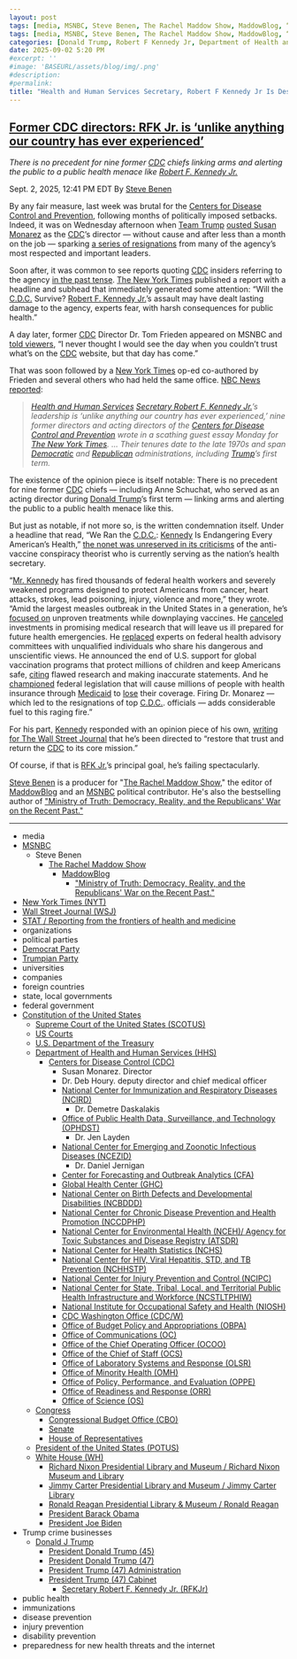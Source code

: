 ```yaml
---
layout: post
tags: [media, MSNBC, Steve Benen, The Rachel Maddow Show, MaddowBlog, “Ministry of Truth –  Democracy Reality and the Republicans’ War on the Recent Past.”, New York Times (NYT), Wall Street Journal (WSJ), STAT / Reporting from the frontiers of health and medicine, organizations, political parties, Democrat Party, Trumpian Party, universities, companies, foreign countries, state local governments, federal government, Constitution of the United States, Supreme Court of the United States (SCOTUS), US Courts, U.S. Department of the Treasury, Department of Health and Human Services (HHS), Centers for Disease Control (CDC), Susan Monarez. Director, Dr. Deb Houry. deputy director and chief medical officer, National Center for Immunization and Respiratory Diseases (NCIRD), Dr. Demetre Daskalakis, Office of Public Health Data Surveillance and Technology (OPHDST), Dr. Jen Layden, National Center for Emerging and Zoonotic Infectious Diseases (NCEZID), Dr. Daniel Jernigan, Center for Forecasting and Outbreak Analytics (CFA), Global Health Center (GHC), National Center on Birth Defects and Developmental Disabilities (NCBDDD), National Center for Chronic Disease Prevention and Health Promotion (NCCDPHP), National Center for Environmental Health (NCEH)/ Agency for Toxic Substances and Disease Registry (ATSDR), National Center for Health Statistics (NCHS), National Center for HIV Viral Hepatitis STD and TB Prevention (NCHHSTP), National Center for Injury Prevention and Control (NCIPC), National Center for State Tribal Local and Territorial Public Health Infrastructure and Workforce (NCSTLTPHIW), National Institute for Occupational Safety and Health (NIOSH), CDC Washington Office (CDC/W), Office of Budget Policy and Appropriations (OBPA), Office of Communications (OC), Office of the Chief Operating Officer (OCOO), Office of the Chief of Staff (OCS), Office of Laboratory Systems and Response (OLSR), Office of Minority Health (OMH), Office of Policy Performance and Evaluation (OPPE), Office of Readiness and Response (ORR), Office of Science (OS), Congress, Congressional Budget Office (CBO), Senate, House of Representatives, President of the United States (POTUS), White House (WH), Richard Nixon Presidential Library and Museum / Richard Nixon Museum and Library, Jimmy Carter Presidential Library and Museum / Jimmy Carter Library, Ronald Reagan Presidential Library & Museum / Ronald Reagan, President Barack Obama, President Joe Biden, Trump crime businesses, Donald J Trump, President Donald Trump (45), President Donald Trump (47), President Trump (47) Administration, President Trump (47) Cabinet, Secretary Robert F. Kennedy Jr. (RFKJr), public health, immunizations, disease prevention, injury prevention, disability prevention, preparedness for new health threats and the internet]
tags: [media, MSNBC, Steve Benen, The Rachel Maddow Show, MaddowBlog, “Ministry of Truth –  Democracy Reality and the Republicans’ War on the Recent Past.”, New York Times (NYT), Wall Street Journal (WSJ), organizations, political parties, Democrat Party, Trumpian Party, universities, companies, foreign countries, state local governments, federal government, Constitution of the United States, Supreme Court of the United States (SCOTUS), US Courts, U.S. Department of the Treasury, Department of Health and Human Services (HHS), Centers for Disease Control (CDC), Susan Monarez. Director, Dr. Deb Houry. deputy director and chief medical officer, National Center for Immunization and Respiratory Diseases (NCIRD), Dr. Demetre Daskalakis, Office of Public Health Data Surveillance and Technology (OPHDST), Dr. Jen Layden, National Center for Emerging and Zoonotic Infectious Diseases (NCEZID), Dr. Daniel Jernigan, Center for Forecasting and Outbreak Analytics (CFA), Global Health Center (GHC), National Center on Birth Defects and Developmental Disabilities (NCBDDD), National Center for Chronic Disease Prevention and Health Promotion (NCCDPHP), National Center for Environmental Health (NCEH)/ Agency for Toxic Substances and Disease Registry (ATSDR), National Center for Health Statistics (NCHS), National Center for HIV Viral Hepatitis STD and TB Prevention (NCHHSTP), National Center for Injury Prevention and Control (NCIPC), National Center for State Tribal Local and Territorial Public Health Infrastructure and Workforce (NCSTLTPHIW), National Institute for Occupational Safety and Health (NIOSH), CDC Washington Office (CDC/W), Office of Budget Policy and Appropriations (OBPA), Office of Communications (OC), Office of the Chief Operating Officer (OCOO), Office of the Chief of Staff (OCS), Office of Laboratory Systems and Response (OLSR), Office of Minority Health (OMH), Office of Policy Performance and Evaluation (OPPE), Office of Readiness and Response (ORR), Office of Science (OS), Congress, Congressional Budget Office (CBO), Senate, House of Representatives, President of the United States (POTUS), White House (WH), Richard Nixon Presidential Library and Museum / Richard Nixon Museum and Library, Jimmy Carter Presidential Library and Museum / Jimmy Carter Library, Ronald Reagan Presidential Library & Museum / Ronald Reagan, President Barack Obama, President Joe Biden, Trump crime businesses, Donald J Trump, President Donald Trump (45), President Donald Trump (47), President Trump (47) Administration, President Trump (47) Cabinet, Secretary Robert F. Kennedy Jr. (RFKJr), public health, immunizations, disease prevention, injury prevention, disability prevention, preparedness for new health threats and the internet]
categories: [Donald Trump, Robert F Kennedy Jr, Department of Health and Human Services (HHS), Centers for Disease Control (CDC)]
date: 2025-09-02 5:20 PM
#excerpt: ''
#image: 'BASEURL/assets/blog/img/.png'
#description:
#permalink:
title: "Health and Human Services Secretary, Robert F Kennedy Jr Is Destroying the Centers for Disease Control and Prevention" 
---
```



## [Former CDC directors: RFK Jr. is ‘unlike anything our country has ever experienced’](https://www.msnbc.com/rachel-maddow-show/maddowblog/former-cdc-directors-rfk-jr-anything-country-ever-experienced-rcna228574)

*There is no precedent for nine former [CDC](https://www.cdc.gov/) chiefs linking arms and alerting the public to a public health menace like [Robert F. Kennedy Jr.](https://www.hhs.gov/about/leadership/robert-kennedy.html)*

Sept. 2, 2025, 12:41 PM EDT
By [Steve Benen](https://www.msnbc.com/author/steve-benen-ncpn433601)

By any fair measure, last week was brutal for the [Centers for Disease Control and Prevention](https://www.cdc.gov/), following months of politically imposed setbacks. Indeed, it was on Wednesday afternoon when [Team Trump](https://www.donaldjtrump.com/) [ousted Susan Monarez](https://www.msnbc.com/rachel-maddow-show/maddowblog/cdc-susan-monarez-rfk-jr-resignation-rcna227699) as the [CDC](https://www.cdc.gov/)’s director — without cause and after less than a month on the job — sparking [a series of resignations](https://www.msnbc.com/rachel-maddow-show/maddowblog/cdc-susan-monarez-rfk-jr-resignation-rcna227699) from many of the agency’s most respected and important leaders.

Soon after, it was common to see reports quoting [CDC](https://www.cdc.gov/) insiders referring to the agency [in the past tense](https://www.statnews.com/2025/08/28/cdc-crisis-what-next-public-health/). [The New York Times](https://www.nytimes.com/) published a report with a headline and subhead that immediately generated some attention: “Will the [C.D.C.](https://www.cdc.gov/) Survive? [Robert F. Kennedy Jr.](https://www.hhs.gov/about/leadership/robert-kennedy.html)’s assault may have dealt lasting damage to the agency, experts fear, with harsh consequences for public health.”

A day later, former [CDC](https://www.cdc.gov/) Director Dr. Tom Frieden appeared on MSNBC and [told viewers](https://www.msnbc.com/the-weekend-primetime/watch/fmr-cdc-director-says-you-can-no-longer-trust-the-cdc-website-never-thought-i-would-see-the-day-246242373686), “I never thought I would see the day when you couldn’t trust what’s on the [CDC](https://www.cdc.gov/) website, but that day has come.”

That was soon followed by a [New York Times](https://www.nytimes.com/) op-ed co-authored by Frieden and several others who had held the same office. [NBC News reported](https://www.nbcnews.com/politics/trump-administration/former-cdc-directors-rfk-jr-dangerous-new-york-times-rcna228374):

> *[Health and Human Services](https://www.hhs.gov/) [Secretary Robert F. Kennedy Jr.](https://www.hhs.gov/about/leadership/robert-kennedy.html)’s leadership is ‘unlike anything our country has ever experienced,’ nine former directors and acting directors of the [Centers for Disease Control and Prevention](https://www.cdc.gov/) wrote in a scathing guest essay Monday for [The New York Times](https://www.nytimes.com/). ... Their tenures date to the late 1970s and span [Democratic](https://www.democrats.org/) and [Republican](https://www.gop.com) administrations, including [Trump](https://www.donaldjtrump.com/)’s first term.*

The existence of the opinion piece is itself notable: There is no precedent for nine former [CDC](https://www.cdc.gov/) chiefs — including Anne Schuchat, who served as an acting director during [Donald Trump](https://www.donaldjtrump.com/)’s first term — linking arms and alerting the public to a public health menace like this.

But just as notable, if not more so, is the written condemnation itself. Under a headline that read, “We Ran the [C.D.C.](https://www.cdc.gov/): [Kennedy](https://www.hhs.gov/about/leadership/robert-kennedy.html) Is Endangering Every American’s Health,” [the nonet was unreserved in its criticisms](https://www.nytimes.com/2025/09/01/opinion/cdc-leaders-kennedy.html) of the anti-vaccine conspiracy theorist who is currently serving as the nation’s health secretary.

“[Mr. Kennedy](https://www.hhs.gov/about/leadership/robert-kennedy.html) has fired thousands of federal health workers and severely weakened programs designed to protect Americans from cancer, heart attacks, strokes, lead poisoning, injury, violence and more,” they wrote. “Amid the largest measles outbreak in the United States in a generation, he’s [focused on](https://www.nytimes.com/2025/05/02/health/measles-treatments-vaccines-kennedy.html) unproven treatments while downplaying vaccines. He [canceled](https://www.nytimes.com/2025/08/05/health/rfk-jr-vaccine-funding.html) investments in promising medical research that will leave us ill prepared for future health emergencies. He [replaced](https://www.nytimes.com/2025/06/11/well/vaccines-cdc-rfk-jr.html) experts on federal health advisory committees with unqualified individuals who share his dangerous and unscientific views. He announced the end of U.S. support for global vaccination programs that protect millions of children and keep Americans safe, [citing](https://www.statnews.com/2025/07/02/rfk-jr-vaccines-former-cdc-director-tom-frieden-says-kennedy-mangled-science-in-gavi-decision/) flawed research and making inaccurate statements. And he [championed](https://x.com/SecKennedy/status/1940089073391018352) federal legislation that will cause millions of people with health insurance through [Medicaid](https://www.mediccsid.gov/) to [lose](https://www.cbo.gov/system/files/2025-06/Wyden-Pallone-Neal_Letter_6-4-25.pdf) their coverage. Firing Dr. Monarez — which led to the resignations of top [C.D.C.](https://www.cdc.gov/). officials — adds considerable fuel to this raging fire.”

For his part, [Kennedy](https://www.hhs.gov/about/leadership/robert-kennedy.html) responded with an opinion piece of his own, [writing for The Wall Street Journal](https://www.wsj.com/opinion/robert-f-kennedy-jr-were-restoring-public-trust-in-the-cdc-6f26c176) that he’s been directed to “restore that trust and return the [CDC](https://www.cdc.gov/) to its core mission.”

Of course, if that is [RFK Jr.](https://www.hhs.gov/about/leadership/robert-kennedy.html)’s principal goal, he’s failing spectacularly.

[Steve Benen](https://www.msnbc.com/author/steve-benen-ncpn433601) is a producer for "[The Rachel Maddow Show](https://www.msnbc.com/rachel-maddow-show)," the editor of [MaddowBlog](https://www.msnbc.com/rachel-maddow-show) and an [MSNBC](https://www.msnbc.com/) political contributor. He's also the bestselling author of ["Ministry of Truth: Democracy, Reality, and the Republicans' War on the Recent Past."](https://www.harpercollins.com/products/ministry-of-truth-steve-benen)

----
- media
- [MSNBC](https://www.msnbc.com/)
    - Steve Benen
        - [The Rachel Maddow Show](https://www.msnbc.com/rachel-maddow-show)
            - [MaddowBlog](https://www.msnbc.com/rachel-maddow-show) 
                - ["Ministry of Truth: Democracy, Reality, and the Republicans' War on the Recent Past."](https://www.harpercollins.com/products/ministry-of-truth-steve-benen)
- [New York Times (NYT)](https://www.nytimes.com/)
- [Wall Street Journal (WSJ)](https://www.wsj.com/)
- [STAT / Reporting from the frontiers of health and medicine](https://www.statnews.com/)
- organizations 
- political parties 
- [Democrat Party](https://www.democrats.org/)
- [Trumpian Party](https://www.gop.com/)
- universities 
- companies 
- foreign countries
- state, local governments 
- federal government 
- [Constitution of the United States](https://constitution.congress.gov/)
    - [Supreme Court of the United States (SCOTUS)](https://www.supremecourt.gov/)
    - [US Courts](https://www.uscourts.gov/)
    - [U.S. Department of the Treasury](https://home.treasury.gov/)
    - [Department of Health and Human Services (HHS)](https://www.hhs.gov/)
        - [Centers for Disease Control (CDC)](https://www.cdc.gov/)
            - Susan Monarez. Director 
            - Dr. Deb Houry. deputy director and chief medical officer
            - [National Center for Immunization and Respiratory Diseases (NCIRD)](https://www.cdc.gov/about/leadership/ncird.html)
                - Dr. Demetre Daskalakis
            - [Office of Public Health Data, Surveillance, and Technology (OPHDST)](https://www.cdc.gov/about/leadership/ophdst.html)
                - Dr. Jen Layden
            - [National Center for Emerging and Zoonotic Infectious Diseases (NCEZID)](https://www.cdc.gov/about/leadership/ncezid.html)
                - Dr. Daniel Jernigan
            - [Center for Forecasting and Outbreak Analytics (CFA)](https://www.cdc.gov/about/leadership/cfa.html)
            - [Global Health Center (GHC)](https://www.cdc.gov/about/leadership/ghc.html)
            - [National Center on Birth Defects and Developmental Disabilities (NCBDDD)](https://www.cdc.gov/about/leadership/ncbddd.html)
            - [National Center for Chronic Disease Prevention and Health Promotion (NCCDPHP)](https://www.cdc.gov/about/leadership/nccdphp.html)
            - [National Center for Environmental Health (NCEH)/ Agency for Toxic Substances and Disease Registry (ATSDR)](https://www.cdc.gov/about/leadership/nceh.html)
            - [National Center for Health Statistics (NCHS)](https://www.cdc.gov/about/leadership/nchs.html)
            - [National Center for HIV, Viral Hepatitis, STD, and TB Prevention (NCHHSTP)](https://www.cdc.gov/about/leadership/nchhstp.html)
            - [National Center for Injury Prevention and Control (NCIPC)](https://www.cdc.gov/about/leadership/ncipc.html)
            - [National Center for State, Tribal, Local, and Territorial Public Health Infrastructure and Workforce (NCSTLTPHIW)](https://www.cdc.gov/about/leadership/ncstltphiw.html)
            - [National Institute for Occupational Safety and Health (NIOSH)](https://www.cdc.gov/about/leadership/niosh.html)
            - [CDC Washington Office (CDC/W)](https://www.cdc.gov/about/leadership/cdcwashington.html)
            - [Office of Budget Policy and Appropriations (OBPA)](https://www.cdc.gov/about/leadership/obpa.html)
            - [Office of Communications (OC)](https://www.cdc.gov/about/leadership/oc.html)
            - [Office of the Chief Operating Officer (OCOO)](https://www.cdc.gov/about/leadership/coo.html)
            - [Office of the Chief of Staff (OCS)](https://www.cdc.gov/about/leadership/cos.html)
            - [Office of Laboratory Systems and Response (OLSR)](https://www.cdc.gov/about/leadership/olsr.html)
            - [Office of Minority Health (OMH)](https://www.cdc.gov/minority-health/index.html)
            - [Office of Policy, Performance, and Evaluation (OPPE)](https://www.cdc.gov/about/leadership/oppe.html)
            - [Office of Readiness and Response (ORR)](https://www.cdc.gov/about/leadership/orr.html)
            - [Office of Science (OS)](https://www.cdc.gov/about/leadership/os.html)
    - [Congress](https://www.congress.gov/)
        - [Congressional Budget Office (CBO)](https://www.cbo.gov/)
        - [Senate](https://www.senate.gov/)
        - [House of Representatives](https://www.house.gov/)
    - [President of the United States (POTUS)](https://www.whitehouse.gov/)
    - [White House (WH)](https://www.whitehouse.gov/)
        - [Richard Nixon Presidential Library and Museum / Richard Nixon Museum and Library](https://www.nixonlibrary.gov/)
        - [Jimmy Carter Presidential Library and Museum / Jimmy Carter Library](https://www.jimmycarterlibrary.gov/jimmy-carter-presidential-library-and-museum)
        - [Ronald Reagan Presidential Library & Museum / Ronald Reagan](https://www.reaganlibrary.gov/)
        - [President Barack Obama](https://obamawhitehouse.archives.gov/)
        - [President Joe Biden](https://bidenwhitehouse.archives.gov/)
- Trump crime businesses 
    - [Donald J Trump](https://www.donaldjtrump.com/)
         - [President Donald Trump (45)](https://trumpwhitehouse.archives.gov/)
        - [President Donald Trump (47)](https://www.whitehouse.gov/[administration](https://www.whitehouse.gov/administration/)/donald-j-trump/)
        - [President Trump (47) Administration](https://www.whitehouse.gov/[administration](https://www.whitehouse.gov/administration/)/)
        - [President Trump (47) Cabinet](https://www.whitehouse.gov/[administration](https://www.whitehouse.gov/administration/)/the-cabinet/)
            - [Secretary Robert F. Kennedy Jr. (RFKJr)](https://www.hhs.gov/about/leadership/robert-kennedy.html)
- public health 
- immunizations
- disease prevention 
- injury prevention
- disability prevention
- preparedness for new health threats and the internet